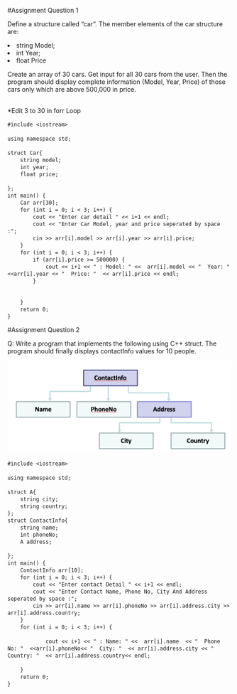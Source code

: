 #Assignment Question 1
<p>
Define a structure called “car”. The member elements of the car structure are:
<li>string Model;</li>
<li>int Year;</li>
<li>float Price</li>

Create an array of 30 cars. Get input for all 30 cars from the user. Then the program should display complete information (Model, Year, Price) of those cars only which are above 500,000 in price.
</p>
<br>
*Edit 3 to 30 in forr Loop
<br>

```
#include <iostream>

using namespace std;

struct Car{
    string model;
    int year;
    float price;
    
};
int main() {
    Car arr[30];
    for (int i = 0; i < 3; i++) {
        cout << "Enter car detail " << i+1 << endl;
        cout << "Enter Car Model, year and price seperated by space :";
        cin >> arr[i].model >> arr[i].year >> arr[i].price;
    }
    for (int i = 0; i < 3; i++) {
        if (arr[i].price >= 500000) {
            cout << i+1 << " : Model: " <<  arr[i].model << "  Year: "  <<arr[i].year << "  Price: "  << arr[i].price << endl;
        }
         
       
    }
    return 0;
}

```
#Assignment Question 2

<p>Q: Write a program that implements the following using C++ struct. The program should finally displays contactInfo values for 10 people.</p>

<img src="img/q2.png">

```
#include <iostream>

using namespace std;

struct A{
    string city;
    string country;
};
struct ContactInfo{
    string name;
    int phoneNo;
    A address;
    
};
int main() {
    ContactInfo arr[10];
    for (int i = 0; i < 3; i++) {
        cout << "Enter contact Detail " << i+1 << endl;
        cout << "Enter Contact Name, Phone No, City And Address seperated by space :";
        cin >> arr[i].name >> arr[i].phoneNo >> arr[i].address.city >> arr[i].address.country;
    }
    for (int i = 0; i < 3; i++) {
        
            cout << i+1 << " : Name: " <<  arr[i].name  << "  Phone No: "  <<arr[i].phoneNo<< "  City: "  << arr[i].address.city << "  Country: "  << arr[i].address.country<< endl;
       
    }
    return 0;
}

```